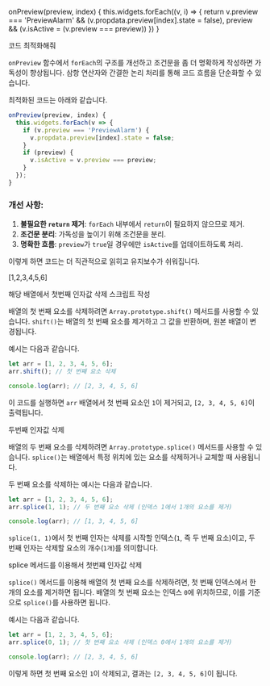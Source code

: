 onPreview(preview, index) {
      this.widgets.forEach((v, i) => {
        return v.preview === 'PreviewAlarm' && (v.propdata.preview[index].state = false),
        preview && (v.isActive = (v.preview === preview))
      })
    }

코드 최적화해줘

`onPreview` 함수에서 `forEach`의 구조를 개선하고 조건문을 좀 더 명확하게 작성하면 가독성이 향상됩니다. 삼항 연산자와 간결한 논리 처리를 통해 코드 흐름을 단순화할 수 있습니다.

최적화된 코드는 아래와 같습니다.

```javascript
onPreview(preview, index) {
  this.widgets.forEach(v => {
    if (v.preview === 'PreviewAlarm') {
      v.propdata.preview[index].state = false;
    }
    if (preview) {
      v.isActive = v.preview === preview;
    }
  });
}
```

### 개선 사항:

1. **불필요한 `return` 제거**: `forEach` 내부에서 `return`이 필요하지 않으므로 제거.
2. **조건문 분리**: 가독성을 높이기 위해 조건문을 분리.
3. **명확한 흐름**: `preview`가 `true`일 경우에만 `isActive`를 업데이트하도록 처리.

이렇게 하면 코드는 더 직관적으로 읽히고 유지보수가 쉬워집니다.


[1,2,3,4,5,6]

해당 배열에서 첫번째 인자값 삭제 스크립트 작성

배열의 첫 번째 요소를 삭제하려면 `Array.prototype.shift()` 메서드를 사용할 수 있습니다. `shift()`는 배열의 첫 번째 요소를 제거하고 그 값을 반환하며, 원본 배열이 변경됩니다.

예시는 다음과 같습니다.

```javascript
let arr = [1, 2, 3, 4, 5, 6];
arr.shift(); // 첫 번째 요소 삭제

console.log(arr); // [2, 3, 4, 5, 6]
```

이 코드를 실행하면 `arr` 배열에서 첫 번째 요소인 `1`이 제거되고, `[2, 3, 4, 5, 6]`이 출력됩니다.


두번째 인자값 삭제

배열의 두 번째 요소를 삭제하려면 `Array.prototype.splice()` 메서드를 사용할 수 있습니다. `splice()`는 배열에서 특정 위치에 있는 요소를 삭제하거나 교체할 때 사용됩니다.

두 번째 요소를 삭제하는 예시는 다음과 같습니다.

```javascript
let arr = [1, 2, 3, 4, 5, 6];
arr.splice(1, 1); // 두 번째 요소 삭제 (인덱스 1에서 1개의 요소를 제거)

console.log(arr); // [1, 3, 4, 5, 6]
```

`splice(1, 1)`에서 첫 번째 인자는 삭제를 시작할 인덱스(`1`, 즉 두 번째 요소)이고, 두 번째 인자는 삭제할 요소의 개수(`1개`)를 의미합니다.

splice 메서드를 이용해서 첫번쨰 인자값 삭제

`splice()` 메서드를 이용해 배열의 첫 번째 요소를 삭제하려면, 첫 번째 인덱스에서 한 개의 요소를 제거하면 됩니다. 배열의 첫 번째 요소는 인덱스 `0`에 위치하므로, 이를 기준으로 `splice()`를 사용하면 됩니다.

예시는 다음과 같습니다.

```javascript
let arr = [1, 2, 3, 4, 5, 6];
arr.splice(0, 1); // 첫 번째 요소 삭제 (인덱스 0에서 1개의 요소를 제거)

console.log(arr); // [2, 3, 4, 5, 6]
```

이렇게 하면 첫 번째 요소인 `1`이 삭제되고, 결과는 `[2, 3, 4, 5, 6]`이 됩니다.
